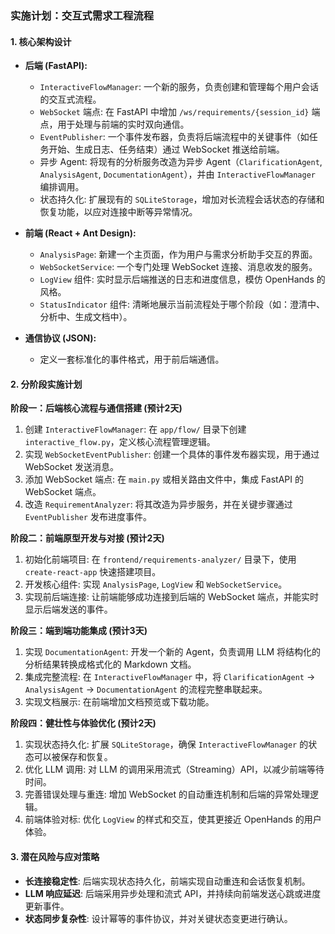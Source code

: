 ### 实施计划：交互式需求工程流程

#### 1. 核心架构设计

-   **后端 (FastAPI):**
    -   `InteractiveFlowManager`: 一个新的服务，负责创建和管理每个用户会话的交互式流程。
    -   `WebSocket` 端点: 在 FastAPI 中增加 `/ws/requirements/{session_id}` 端点，用于处理与前端的实时双向通信。
    -   `EventPublisher`: 一个事件发布器，负责将后端流程中的关键事件（如任务开始、生成日志、任务结束）通过 WebSocket 推送给前端。
    -   异步 Agent: 将现有的分析服务改造为异步 Agent（`ClarificationAgent`, `AnalysisAgent`, `DocumentationAgent`），并由 `InteractiveFlowManager` 编排调用。
    -   状态持久化: 扩展现有的 `SQLiteStorage`，增加对长流程会话状态的存储和恢复功能，以应对连接中断等异常情况。

-   **前端 (React + Ant Design):**
    -   `AnalysisPage`: 新建一个主页面，作为用户与需求分析助手交互的界面。
    -   `WebSocketService`: 一个专门处理 WebSocket 连接、消息收发的服务。
    -   `LogView` 组件: 实时显示后端推送的日志和进度信息，模仿 OpenHands 的风格。
    -   `StatusIndicator` 组件: 清晰地展示当前流程处于哪个阶段（如：澄清中、分析中、生成文档中）。

-   **通信协议 (JSON):**
    -   定义一套标准化的事件格式，用于前后端通信。

#### 2. 分阶段实施计划

**阶段一：后端核心流程与通信搭建 (预计2天)**
1.  创建 `InteractiveFlowManager`: 在 `app/flow/` 目录下创建 `interactive_flow.py`，定义核心流程管理逻辑。
2.  实现 `WebSocketEventPublisher`: 创建一个具体的事件发布器实现，用于通过 WebSocket 发送消息。
3.  添加 WebSocket 端点: 在 `main.py` 或相关路由文件中，集成 FastAPI 的 WebSocket 端点。
4.  改造 `RequirementAnalyzer`: 将其改造为异步服务，并在关键步骤通过 `EventPublisher` 发布进度事件。

**阶段二：前端原型开发与对接 (预计2天)**
1.  初始化前端项目: 在 `frontend/requirements-analyzer/` 目录下，使用 `create-react-app` 快速搭建项目。
2.  开发核心组件: 实现 `AnalysisPage`, `LogView` 和 `WebSocketService`。
3.  实现前后端连接: 让前端能够成功连接到后端的 WebSocket 端点，并能实时显示后端发送的事件。

**阶段三：端到端功能集成 (预计3天)**
1.  实现 `DocumentationAgent`: 开发一个新的 Agent，负责调用 LLM 将结构化的分析结果转换成格式化的 Markdown 文档。
2.  集成完整流程: 在 `InteractiveFlowManager` 中，将 `ClarificationAgent` -> `AnalysisAgent` -> `DocumentationAgent` 的流程完整串联起来。
3.  实现文档展示: 在前端增加文档预览或下载功能。

**阶段四：健壮性与体验优化 (预计2天)**
1.  实现状态持久化: 扩展 `SQLiteStorage`，确保 `InteractiveFlowManager` 的状态可以被保存和恢复。
2.  优化 LLM 调用: 对 LLM 的调用采用流式（Streaming）API，以减少前端等待时间。
3.  完善错误处理与重连: 增加 WebSocket 的自动重连机制和后端的异常处理逻辑。
4.  前端体验对标: 优化 `LogView` 的样式和交互，使其更接近 OpenHands 的用户体验。

#### 3. 潜在风险与应对策略

-   **长连接稳定性**: 后端实现状态持久化，前端实现自动重连和会话恢复机制。
-   **LLM 响应延迟**: 后端采用异步处理和流式 API，并持续向前端发送心跳或进度更新事件。
-   **状态同步复杂性**: 设计幂等的事件协议，并对关键状态变更进行确认。
